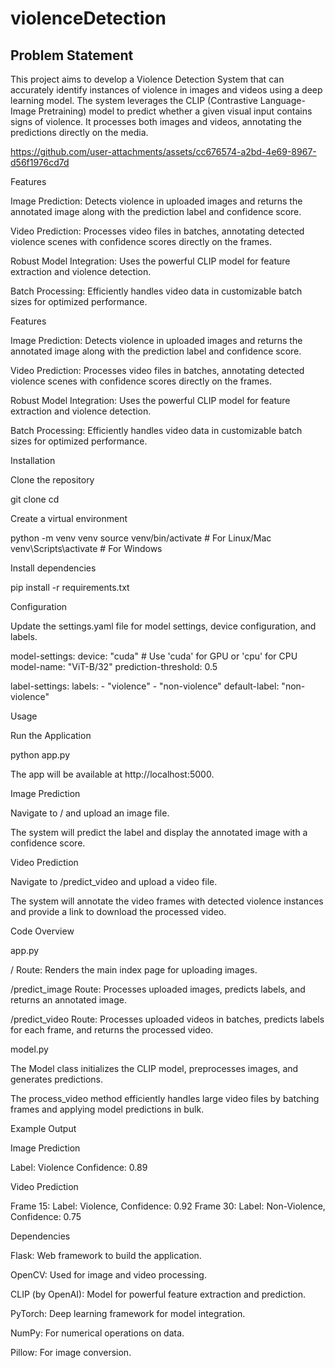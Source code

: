 
# violenceDetection
<h2>Problem Statement</h2>
This project aims to develop a Violence Detection System that can accurately identify instances of violence in images and videos using a deep learning model. The system leverages the CLIP (Contrastive Language-Image Pretraining) model to predict whether a given visual input contains signs of violence. It processes both images and videos, annotating the predictions directly on the media.



https://github.com/user-attachments/assets/cc676574-a2bd-4e69-8967-d56f1976cd7d




Features

Image Prediction: Detects violence in uploaded images and returns the annotated image along with the prediction label and confidence score.

Video Prediction: Processes video files in batches, annotating detected violence scenes with confidence scores directly on the frames.

Robust Model Integration: Uses the powerful CLIP model for feature extraction and violence detection.

Batch Processing: Efficiently handles video data in customizable batch sizes for optimized performance.


Features

Image Prediction: Detects violence in uploaded images and returns the annotated image along with the prediction label and confidence score.

Video Prediction: Processes video files in batches, annotating detected violence scenes with confidence scores directly on the frames.

Robust Model Integration: Uses the powerful CLIP model for feature extraction and violence detection.

Batch Processing: Efficiently handles video data in customizable batch sizes for optimized performance.

Installation

Clone the repository

git clone <repository-link>
cd <project-directory>

Create a virtual environment

python -m venv venv
source venv/bin/activate  # For Linux/Mac
venv\Scripts\activate    # For Windows

Install dependencies

pip install -r requirements.txt

Configuration

Update the settings.yaml file for model settings, device configuration, and labels.

model-settings:
  device: "cuda"  # Use 'cuda' for GPU or 'cpu' for CPU
  model-name: "ViT-B/32"
  prediction-threshold: 0.5

label-settings:
  labels:
    - "violence"
    - "non-violence"
  default-label: "non-violence"

Usage

Run the Application

python app.py

The app will be available at http://localhost:5000.

Image Prediction

Navigate to / and upload an image file.

The system will predict the label and display the annotated image with a confidence score.

Video Prediction

Navigate to /predict_video and upload a video file.

The system will annotate the video frames with detected violence instances and provide a link to download the processed video.

Code Overview

app.py

/ Route: Renders the main index page for uploading images.

/predict_image Route: Processes uploaded images, predicts labels, and returns an annotated image.

/predict_video Route: Processes uploaded videos in batches, predicts labels for each frame, and returns the processed video.

model.py

The Model class initializes the CLIP model, preprocesses images, and generates predictions.

The process_video method efficiently handles large video files by batching frames and applying model predictions in bulk.

Example Output

Image Prediction

Label: Violence
Confidence: 0.89

Video Prediction

Frame 15: Label: Violence, Confidence: 0.92
Frame 30: Label: Non-Violence, Confidence: 0.75

Dependencies

Flask: Web framework to build the application.

OpenCV: Used for image and video processing.

CLIP (by OpenAI): Model for powerful feature extraction and prediction.

PyTorch: Deep learning framework for model integration.

NumPy: For numerical operations on data.

Pillow: For image conversion.

